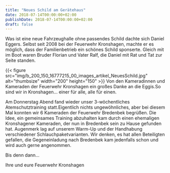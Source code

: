 ```yaml
---
title: "Neues Schild am Gerätehaus"
date: 2018-07-14T00:00:00+02:00
publishDate: 2018-07-14T00:00:00+02:00
draft: false
---
```


Was ist eine neue Fahrzeughalle ohne passendes Schild dachte sich Daniel Eggers. Selbst seit 2008 bei der Feuerwehr Kronshagen, machte er es möglich, dass der Familienbetrieb ein schönes Schild sponserte. Gleich mit im Boot waren Bruder Florian und Vater Ralf, die Daniel mit Rat und Tat zur Seite standen.

<!--more-->


{{< figure src="img/b_200_150_16777215_00_images_artikel_NeuesSchild.jpg" alt="thumbsize" width="200" height="150" >}}
Von den Kameradinnen und Kameraden der Feuerwehr Kronshagen ein großes Danke an die Eggis.So sind wir in Kronshagen... einer für alle, alle für einen.

Am Donnerstag Abend fand wieder unser 3-wöchentliches Atemschutztraining statt.Eigentlich nichts ungewöhnliches, aber bei diesem Mal konnten wir 6 Kameraden der Feuerwehr Bredenbek begrüßen. Die Idee, ein gemeinsames Training abzuhalten kam durch einen ehemaligen Kronshagener Kameraden, der nun in Bredenbek sein zu Hause gefunden hat. Augenmerk lag auf unserem Warm-Up und der Handhabung verschiedener Schlauchpaketvarianten. Wir denken, es hat allen Beteiligten gefallen, die Gegeneinladung nach Bredenbek kam jedenfalls schon und wird auch gerne angenommen.

Bis denn dann...

Ihre und eure Feuerwehr Kronshagen

